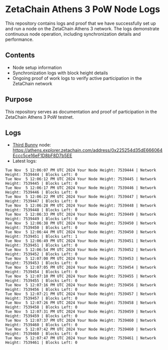 # ZetaChain Athens 3 PoW Node Logs
This repository contains logs and proof that we have successfully set up and run a node on the ZetaChain Athens 3 network. The logs demonstrate continuous node operation, including synchronization details and performance.

## Contents
- Node setup information
- Synchronization logs with block height details
- Ongoing proof of work logs to verify active participation in the ZetaChain network

## Purpose
This repository serves as documentation and proof of participation in the ZetaChain Athens 3 PoW testnet.

## Logs

- [Third Bunny](https://thirdbunny.xyz/) node: https://athens.explorer.zetachain.com/address/0x225254d35dE666064Eccc5ce16eF1D8bF8D7b5EE
- Latest logs:
```
Tue Nov  5 12:06:07 PM UTC 2024 Your Node Height: 7539444 | Network Height: 7539444 | Blocks Left: 0
Tue Nov  5 12:06:12 PM UTC 2024 Your Node Height: 7539445 | Network Height: 7539445 | Blocks Left: 0
Tue Nov  5 12:06:17 PM UTC 2024 Your Node Height: 7539446 | Network Height: 7539446 | Blocks Left: 0
Tue Nov  5 12:06:22 PM UTC 2024 Your Node Height: 7539447 | Network Height: 7539447 | Blocks Left: 0
Tue Nov  5 12:06:28 PM UTC 2024 Your Node Height: 7539448 | Network Height: 7539448 | Blocks Left: 0
Tue Nov  5 12:06:33 PM UTC 2024 Your Node Height: 7539449 | Network Height: 7539449 | Blocks Left: 0
Tue Nov  5 12:06:38 PM UTC 2024 Your Node Height: 7539450 | Network Height: 7539450 | Blocks Left: 0
Tue Nov  5 12:06:44 PM UTC 2024 Your Node Height: 7539450 | Network Height: 7539451 | Blocks Left: 1
Tue Nov  5 12:06:49 PM UTC 2024 Your Node Height: 7539451 | Network Height: 7539451 | Blocks Left: 0
Tue Nov  5 12:06:54 PM UTC 2024 Your Node Height: 7539452 | Network Height: 7539452 | Blocks Left: 0
Tue Nov  5 12:07:00 PM UTC 2024 Your Node Height: 7539453 | Network Height: 7539453 | Blocks Left: 0
Tue Nov  5 12:07:05 PM UTC 2024 Your Node Height: 7539454 | Network Height: 7539454 | Blocks Left: 0
Tue Nov  5 12:07:10 PM UTC 2024 Your Node Height: 7539455 | Network Height: 7539455 | Blocks Left: 0
Tue Nov  5 12:07:16 PM UTC 2024 Your Node Height: 7539456 | Network Height: 7539456 | Blocks Left: 0
Tue Nov  5 12:07:21 PM UTC 2024 Your Node Height: 7539457 | Network Height: 7539457 | Blocks Left: 0
Tue Nov  5 12:07:26 PM UTC 2024 Your Node Height: 7539458 | Network Height: 7539458 | Blocks Left: 0
Tue Nov  5 12:07:31 PM UTC 2024 Your Node Height: 7539459 | Network Height: 7539459 | Blocks Left: 0
Tue Nov  5 12:07:37 PM UTC 2024 Your Node Height: 7539460 | Network Height: 7539460 | Blocks Left: 0
Tue Nov  5 12:07:42 PM UTC 2024 Your Node Height: 7539460 | Network Height: 7539460 | Blocks Left: 0
Tue Nov  5 12:07:47 PM UTC 2024 Your Node Height: 7539461 | Network Height: 7539461 | Blocks Left: 0
```
